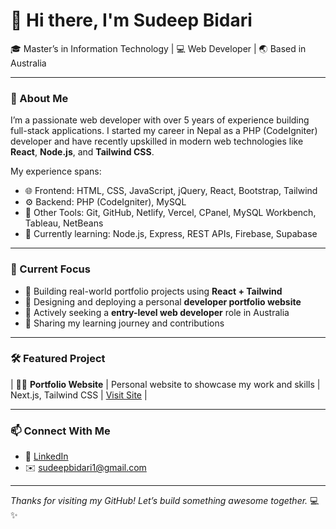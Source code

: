 # 👋 Hi there, I'm Sudeep Bidari

🎓 Master’s in Information Technology | 💻 Web Developer | 🌏 Based in Australia

---

### 🚀 About Me

I’m a passionate web developer with over 5 years of experience building full-stack applications. I started my career in Nepal as a PHP (CodeIgniter) developer and have recently upskilled in modern web technologies like **React**, **Node.js**, and **Tailwind CSS**.

My experience spans:

- 🌐 Frontend: HTML, CSS, JavaScript, jQuery, React, Bootstrap, Tailwind
- ⚙️ Backend: PHP (CodeIgniter), MySQL
- 🧠 Other Tools: Git, GitHub, Netlify, Vercel, CPanel, MySQL Workbench, Tableau, NetBeans
- 🧰 Currently learning: Node.js, Express, REST APIs, Firebase, Supabase

---

### 🧩 Current Focus

- 📌 Building real-world portfolio projects using **React + Tailwind**
- 📌 Designing and deploying a personal **developer portfolio website**
- 📌 Actively seeking a **entry-level web developer** role in Australia
- 📌 Sharing my learning journey and contributions

---

### 🛠️ Featured Project
| 🧑‍💼 **Portfolio Website** | Personal website to showcase my work and skills | Next.js, Tailwind CSS | [Visit Site](https://react-portfolio-five-gules-49.vercel.app/projects) |

---

### 📫 Connect With Me

- 🔗 [LinkedIn](https://linkedin.com/in/sudeepbidari)  
- ✉️ sudeepbidari1@gmail.com  

---

_Thanks for visiting my GitHub! Let’s build something awesome together._ 💻✨
